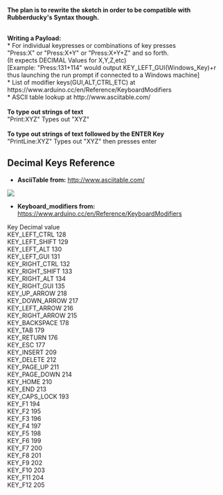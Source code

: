 **The plan is to  rewrite the sketch in order to be compatible with Rubberducky's Syntax though.**

<br>
<b>Writing a Payload:</b><br>
* For individual keypresses or combinations of key presses<br>
"Press:X" or "Press:X+Y" or "Press:X+Y+Z" and so forth.<br> (It expects DECIMAL Values for X,Y,Z,etc)<br>
[Example: "Press:131+114" would output KEY_LEFT_GUI(Windows_Key)+r thus launching the run prompt if connected to a Windows machine]<br>
* List of modifier keys(GUI,ALT,CTRL,ETC) at https://www.arduino.cc/en/Reference/KeyboardModifiers<br>
* ASCII table lookup at http://www.asciitable.com/<br>
<br>
<b>To type out strings of text</b><br>
"Print:XYZ" Types out "XYZ"<br>
<br>
<b>To type out strings of text followed by the ENTER Key</b><br>
"PrintLine:XYZ" Types out "XYZ" then presses enter<br>

## Decimal Keys Reference

- **AsciiTable from:** http://www.asciitable.com/

![](http://i.imgur.com/REkQedy.gif)

- **Keyboard_modifiers from:** https://www.arduino.cc/en/Reference/KeyboardModifiers

Key                   Decimal value<br>
KEY_LEFT_CTRL         128<br>
    KEY_LEFT_SHIFT        129<br>
    KEY_LEFT_ALT          130<br>
    KEY_LEFT_GUI          131<br>
    KEY_RIGHT_CTRL        132<br>
    KEY_RIGHT_SHIFT       133<br>
    KEY_RIGHT_ALT         134<br>
    KEY_RIGHT_GUI         135<br>
    KEY_UP_ARROW          218<br>
    KEY_DOWN_ARROW        217<br>
    KEY_LEFT_ARROW        216<br>
    KEY_RIGHT_ARROW       215<br>
    KEY_BACKSPACE         178<br>
    KEY_TAB               179<br>
    KEY_RETURN            176<br>
    KEY_ESC               177<br>
    KEY_INSERT            209<br>
    KEY_DELETE            212<br>
    KEY_PAGE_UP           211<br>
    KEY_PAGE_DOWN         214<br>
    KEY_HOME              210<br>
    KEY_END               213<br>
    KEY_CAPS_LOCK         193<br>
    KEY_F1                194<br>
    KEY_F2                195<br>
    KEY_F3                196<br>
    KEY_F4                197<br>
    KEY_F5                198<br>
    KEY_F6                199<br>
    KEY_F7                200<br>
    KEY_F8                201<br>
    KEY_F9                202<br>
    KEY_F10               203<br>
    KEY_F11               204<br>
    KEY_F12               205<br>
